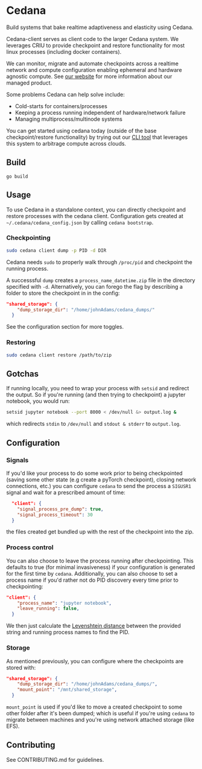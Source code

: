 # Cedana

Build systems that bake realtime adaptiveness and elasticity using Cedana.

Cedana-client serves as client code to the larger Cedana system. We leverages CRIU to provide checkpoint and restore functionality for most linux processes (including docker containers).

We can monitor, migrate and automate checkpoints across a realtime network and compute configuration enabling ephemeral and hardware agnostic compute. See [our website](https://cedana.ai) for more information about our managed product.

Some problems Cedana can help solve include:

- Cold-starts for containers/processes
- Keeping a process running independent of hardware/network failure
- Managing multiprocess/multinode systems

You can get started using cedana today (outside of the base checkpoint/restore functionality) by trying out our [CLI tool](https://github.com/cedana/cedana-cli) that leverages this system to arbitrage compute across clouds.


## Build 

```go build```


## Usage

To use Cedana in a standalone context, you can directly checkpoint and restore processes with the cedana client. Configuration gets created at `~/.cedana/cedana_config.json` by calling `cedana bootstrap`.

### Checkpointing 

```sh
sudo cedana client dump -p PID -d DIR 
```
Cedana needs `sudo` to properly walk through `/proc/pid` and checkpoint the running process. 

A successsful `dump` creates a `process_name_datetime.zip` file in the directory specified with `-d`. Alternatively, you can forego the flag by describing a folder to store the checkpoint in in the config: 

```json 
"shared_storage": {
    "dump_storage_dir": "/home/johnAdams/cedana_dumps/"
  }
```

See the configuration section for more toggles. 

### Restoring 

```sh 
sudo cedana client restore /path/to/zip
```


## Gotchas
If running locally, you need to wrap your process with `setsid` and redirect the output. So if you're running (and then trying to checkpoint) a jupyter notebook, you would run: 
```sh
setsid jupyter notebook --port 8000 < /dev/null &> output.log & 
```
which redirects `stdin` to `/dev/null` and `stdout & stderr` to `output.log`. 


## Configuration 

### Signals 
If you'd like your process to do some work prior to being checkpointed (saving some other state (e.g create a pyTorch checkpoint), closing network connections, etc.) you can configure `cedana` to send the process a `SIGUSR1` signal and wait for a prescribed amount of time: 

```json
  "client": {
    "signal_process_pre_dump": true,
    "signal_process_timeout": 30
  }
```

the files created get bundled up with the rest of the checkpoint into the zip. 

### Process control 
You can also choose to leave the process running after checkpointing. This defaults to true (for minimal invasiveness) if your configuration is generated for the first time by `cedana`. Additionally, you can also choose to set a process name if you'd rather not do PID discovery every time prior to checkpointing: 

```json 
"client": {
    "process_name": "jupyter notebook",
    "leave_running": false,
  }
```
We then just calculate the [Levenshtein distance](https://en.wikipedia.org/wiki/Levenshtein_distance) between the provided string and running process names to find the PID. 

### Storage
As mentioned previously, you can configure where the checkpoints are stored with: 
```json
"shared_storage": {
    "dump_storage_dir": "/home/johnAdams/cedana_dumps/",
    "mount_point": "/mnt/shared_storage",
  }
```
`mount_point` is used if you'd like to move a created checkpoint to some other folder after it's been dumped; which is useful if you're using `cedana` to migrate between machines and you're using network attached storage (like EFS).

## Contributing
See CONTRIBUTING.md for guidelines. 